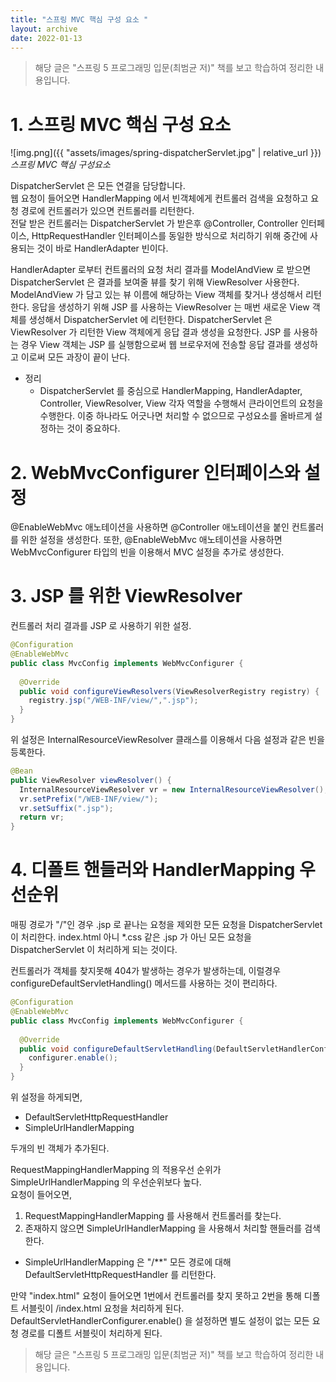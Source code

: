 ```yaml
---
title: "스프링 MVC 핵심 구성 요소 "  
layout: archive  
date: 2022-01-13
---
```


> 해당 글은 "스프링 5 프로그래밍 입문(최범균 저)" 책를 보고 학습하여 정리한 내용입니다. 

# 1. 스프링 MVC 핵심 구성 요소  
![img.png]({{ "assets/images/spring-dispatcherServlet.jpg" | relative_url }})
   *스프링 MVC 핵심 구성요소*

DispatcherServlet 은 모든 연결을 담당합니다.  
웹 요청이 들어오면 HandlerMapping 에서 빈객체에게 컨트롤러 검색을 요청하고 요청 경로에 컨트롤러가 있으면 컨트롤러를 리턴한다.  
전달 받은 컨트롤러는 DispatcherServlet 가 받은후 @Controller, Controller 인터페이스, HttpRequestHandler 인터페이스를 동일한 방식으로 
처리하기 위해 중간에 사용되는 것이 바로 HandlerAdapter 빈이다.

HandlerAdapter 로부터 컨트롤러의 요청 처리 결과를 ModelAndView 로 받으면 DispatcherServlet 은 결과를 보여줄 뷰를 찾기 위해 ViewResolver 
사용한다. ModelAndView 가 담고 있는 뷰 이름에 해당하는 View 객체를 찾거나 생성해서 리턴한다. 응답을 생성하기 위해 JSP 를 사용하는 ViewResolver 
는 매번 새로운 View 객체를 생성해서 DispatcherServlet 에 리턴한다.
DispatcherServlet 은 ViewResolver 가 리턴한 View 객체에게 응답 결과 생성을 요청한다. JSP 를 사용하는 경우 View 객체는 
JSP 를 실행함으로써 웹 브로우저에 전송할 응답 결과를 생성하고 이로써 모든 과장이 끝이 난다.

- 정리
  - DispatcherServlet 를 중심으로 HandlerMapping, HandlerAdapter, Controller, ViewResolver, View 각자 역할을 수행해서 큰라이언트의 요청을 수행한다.
    이중 하나라도 어긋나면 처리할 수 없으므로 구성요소를 올바르게 설정하는 것이 중요하다.


# 2. WebMvcConfigurer 인터페이스와 설정
@EnableWebMvc 애노테이션을 사용하면 @Controller 애노테이션을 붙인 컨트롤러를 위한 설정을 생성한다. 또한, @EnableWebMvc 
애노테이션을 사용하면 WebMvcConfigurer 타입의 빈을 이용해서 MVC 설정을 추가로 생성한다.

# 3. JSP 를 위한 ViewResolver
컨트롤러 처리 결과를 JSP 로 사용하기 위한 설정.
```java
@Configuration
@EnableWebMvc
public class MvcConfig implements WebMvcConfigurer {
  
  @Override
  public void configureViewResolvers(ViewResolverRegistry registry) {
    registry.jsp("/WEB-INF/view/",".jsp");
  }
}
```
위 설정은 InternalResourceViewResolver 클래스를 이용해서 다음 설정과 같은 빈을 등록한다.

```java
@Bean
public ViewResolver viewResolver() {
  InternalResourceViewResolver vr = new InternalResourceViewResolver();
  vr.setPrefix("/WEB-INF/view/");
  vr.setSuffix(".jsp");
  return vr;
}
```

# 4. 디폴트 핸들러와 HandlerMapping 우선순위
매핑 경로가 "/"인 경우 .jsp 로 끝나는 요청을 제외한 모든 요청을 DispatcherServlet 이 처리한다. 
index.html 아니 *.css 같은 .jsp 가 아닌 모든 요청을 DispatcherServlet 이 처리하게 되는 것이다.

컨트롤러가 객체를 찾지못해 404가 발생하는 경우가 발생하는데, 이럴경우 configureDefaultServletHandling() 메서드를 
사용하는 것이 편리하다.
```java
@Configuration
@EnableWebMvc
public class MvcConfig implements WebMvcConfigurer {
  
  @Override
  public void configureDefaultServletHandling(DefaultServletHandlerConfigurer configurer) {
    configurer.enable();
  }
}
```

위 설정을 하게되면,
- DefaultServletHttpRequestHandler
- SimpleUrlHandlerMapping

두개의 빈 객체가 추가된다.  

RequestMappingHandlerMapping 의 적용우선 순위가 SimpleUrlHandlerMapping 의 우선순위보다 높다.  
요청이 들어오면, 
1. RequestMappingHandlerMapping 를 사용해서 컨트롤러를 찾는다.
2. 존재하지 않으면 SimpleUrlHandlerMapping 을 사용해서 처리할 핸들러를 검색한다. 
  - SimpleUrlHandlerMapping 은 "/**" 모든 경로에 대해 DefaultServletHttpRequestHandler 를 리턴한다.

만약 "index.html" 요청이 들어오면 1번에서 컨트롤러를 찾지 못하고 2번을 통해 디폴트 서블릿이 /index.html 요청을 처리하게 된다.  
DefaultServletHandlerConfigurer.enable() 을 설정하면 별도 설정이 없는 모든 요청 경로를 디폴트 서블릿이 처리하게 된다.



> 해당 글은 "스프링 5 프로그래밍 입문(최범균 저)" 책를 보고 학습하여 정리한 내용입니다.
